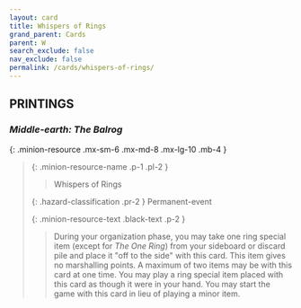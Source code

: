 ```yaml
---
layout: card
title: Whispers of Rings
grand_parent: Cards
parent: W
search_exclude: false
nav_exclude: false
permalink: /cards/whispers-of-rings/
---
```


## PRINTINGS


### _Middle-earth: The Balrog_

{: .minion-resource .mx-sm-6 .mx-md-8 .mx-lg-10 .mb-4 }
> {: .minion-resource-name .p-1 .pl-2 }
> > <div class="hazard-mp"></div>
> > <div class="card-name">Whispers of Rings</div>
>
> {: .hazard-classification .pr-2 }
> Permanent-event
>
> {: .minion-resource-text .black-text .p-2 }
> > During your organization phase, you may take one ring special item (except for _The One Ring_) from your sideboard or discard pile and place it "off to the side" with this card. This item gives no marshalling points. A maximum of two items may be with this card at one time. You may play a ring special item placed with this card as though it were in your hand. You may start the game with this card in lieu of playing a minor item. 
> 
